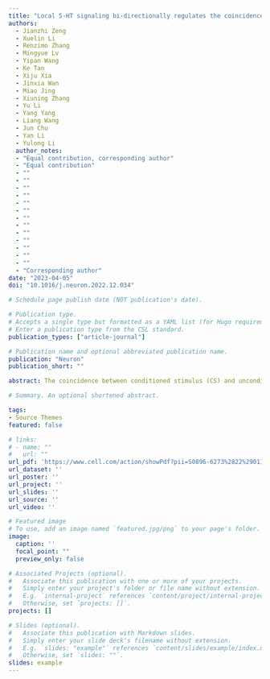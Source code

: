 ```yaml
---
title: "Local 5-HT signaling bi-directionally regulates the coincidence time window for associative learning."
authors:
  - Jianzhi Zeng
  - Xuelin Li
  - Renzimo Zhang
  - Mingyue Lv
  - Yipan Wang
  - Ke Tan
  - Xiju Xia
  - Jinxia Wan
  - Miao Jing
  - Xiuning Zhang
  - Yu Li
  - Yang Yang
  - Liang Wang
  - Jun Chu
  - Yan Li
  - Yulong Li
  author_notes:
  - "Equal contribution, corresponding author"
  - "Equal contribution"
  - ""
  - ""
  - ""
  - ""
  - ""
  - ""
  - ""
  - ""
  - ""
  - ""
  - ""
  - ""
  - ""
  - "Corresponding author"
date: "2023-04-05"
doi: "10.1016/j.neuron.2022.12.034"

# Schedule page publish date (NOT publication's date).

# Publication type.
# Accepts a single type but formatted as a YAML list (for Hugo requirements).
# Enter a publication type from the CSL standard.
publication_types: ["article-journal"]

# Publication name and optional abbreviated publication name.
publication: "Neuron"
publication_short: ""

abstract: The coincidence between conditioned stimulus (CS) and unconditioned stimulus (US) is essential for associative learning; however, the mechanism regulating the duration of this temporal window remains unclear. Here, we found that serotonin (5-HT) bi-directionally regulates the coincidence time window of olfactory learning in Drosophila and affects synaptic plasticity of Kenyon cells (KCs) in the mushroom body (MB). Utilizing GPCR-activation-based (GRAB) neurotransmitter sensors, we found that KC-released acetylcholine (ACh) activates a serotonergic dorsal paired medial (DPM) neuron, which in turn provides inhibitory feedback to KCs. Physiological stimuli induce spatially heterogeneous 5-HT signals, which proportionally gate the intrinsic coincidence time windows of different MB compartments. Artificially reducing or increasing the DPM neuron-released 5-HT shortens or prolongs the coincidence window, respectively. In a sequential trace conditioning paradigm, this serotonergic neuromodulation helps to bridge the CS-US temporal gap. Altogether, we report a model circuitry for perceiving the temporal coincidence and determining the causal relationship between environmental events.

# Summary. An optional shortened abstract.

tags:
- Source Themes
featured: false

# links:
# - name: ""
#   url: ""
url_pdf: 'https://www.cell.com/action/showPdf?pii=S0896-6273%2822%2901155-2'
url_dataset: ''
url_poster: ''
url_project: ''
url_slides: ''
url_source: ''
url_video: ''

# Featured image
# To use, add an image named `featured.jpg/png` to your page's folder. 
image:
  caption: ''
  focal_point: ""
  preview_only: false

# Associated Projects (optional).
#   Associate this publication with one or more of your projects.
#   Simply enter your project's folder or file name without extension.
#   E.g. `internal-project` references `content/project/internal-project/index.md`.
#   Otherwise, set `projects: []`.
projects: []

# Slides (optional).
#   Associate this publication with Markdown slides.
#   Simply enter your slide deck's filename without extension.
#   E.g. `slides: "example"` references `content/slides/example/index.md`.
#   Otherwise, set `slides: ""`.
slides: example
---
```

